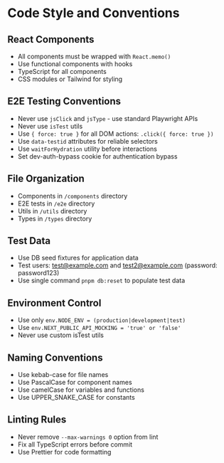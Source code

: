# Code Style and Conventions

## React Components

- All components must be wrapped with `React.memo()`
- Use functional components with hooks
- TypeScript for all components
- CSS modules or Tailwind for styling

## E2E Testing Conventions

- Never use `jsClick` and `jsType` - use standard Playwright APIs
- Never use `isTest` utils
- Use `{ force: true }` for all DOM actions: `.click({ force: true })`
- Use `data-testid` attributes for reliable selectors
- Use `waitForHydration` utility before interactions
- Set dev-auth-bypass cookie for authentication bypass

## File Organization

- Components in `/components` directory
- E2E tests in `/e2e` directory
- Utils in `/utils` directory
- Types in `/types` directory

## Test Data

- Use DB seed fixtures for application data
- Test users: test@example.com and test2@example.com (password: password123)
- Use single command `pnpm db:reset` to populate test data

## Environment Control

- Use only `env.NODE_ENV = (production|development|test)`
- Use `env.NEXT_PUBLIC_API_MOCKING = 'true' or 'false'`
- Never use custom isTest utils

## Naming Conventions

- Use kebab-case for file names
- Use PascalCase for component names
- Use camelCase for variables and functions
- Use UPPER_SNAKE_CASE for constants

## Linting Rules

- Never remove `--max-warnings 0` option from lint
- Fix all TypeScript errors before commit
- Use Prettier for code formatting
